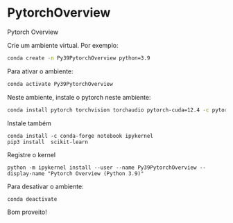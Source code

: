 # PytorchOverview
Pytorch Overview

Crie um ambiente virtual. Por exemplo:

```bash
conda create -n Py39PytorchOverview python=3.9
```

Para ativar o ambiente:
```bash
conda activate Py39PytorchOverview
```

Neste ambiente, instale o pytorch neste ambiente:

```bash
conda install pytorch torchvision torchaudio pytorch-cuda=12.4 -c pytorch -c nvidia
```

Instale também
```bash:
conda install -c conda-forge notebook ipykernel
pip3 install  scikit-learn
```

Registre o kernel
```bash:
python -m ipykernel install --user --name Py39PytorchOverview --display-name "Pytorch Overview (Python 3.9)"
```

Para desativar o ambiente:
```bash
conda deactivate
```


Bom proveito!


